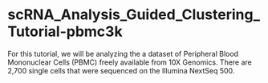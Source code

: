 # scRNA_Analysis_Guided_Clustering_Tutorial-pbmc3k
For this tutorial, we will be analyzing the a dataset of Peripheral Blood Mononuclear Cells (PBMC) freely available from 10X Genomics. There are 2,700 single cells that were sequenced on the Illumina NextSeq 500.
